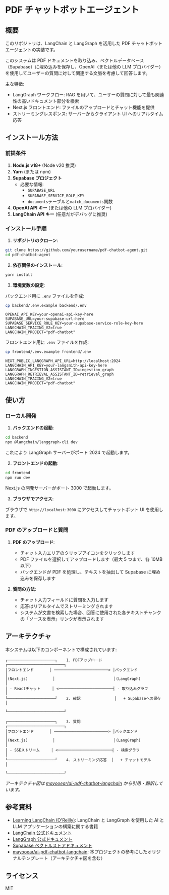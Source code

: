 # PDF チャットボットエージェント

## 概要

このリポジトリは、LangChain と LangGraph を活用した PDF チャットボットエージェントの実装です。

このシステムは PDF ドキュメントを取り込み、ベクトルデータベース（Supabase）に埋め込みを保存し、OpenAI（または他の LLM プロバイダー）を使用してユーザーの質問に対して関連する文脈を考慮して回答します。

主な特徴:

- LangGraph ワークフロー: RAG を用いて、ユーザーの質問に対して最も関連性の高いドキュメント部分を検索
- Next.js フロントエンド: ファイルのアップロードとチャット機能を提供
- ストリーミングレスポンス: サーバーからクライアント UI へのリアルタイム応答

## インストール方法

### 前提条件

1. **Node.js v18+** (Node v20 推奨)
2. **Yarn** (または npm)
3. **Supabase プロジェクト**
   - 必要な情報:
     - `SUPABASE_URL`
     - `SUPABASE_SERVICE_ROLE_KEY`
     - `documents`テーブルと`match_documents`関数
4. **OpenAI API キー** (または他の LLM プロバイダー)
5. **LangChain API キー** (任意だがデバッグに推奨)

### インストール手順

1. **リポジトリのクローン**:

```bash
git clone https://github.com/yourusername/pdf-chatbot-agent.git
cd pdf-chatbot-agent
```

2. **依存関係のインストール**:

```bash
yarn install
```

3. **環境変数の設定**:

バックエンド用に `.env` ファイルを作成:

```bash
cp backend/.env.example backend/.env
```

```
OPENAI_API_KEY=your-openai-api-key-here
SUPABASE_URL=your-supabase-url-here
SUPABASE_SERVICE_ROLE_KEY=your-supabase-service-role-key-here
LANGCHAIN_TRACING_V2=true
LANGCHAIN_PROJECT="pdf-chatbot"
```

フロントエンド用に `.env` ファイルを作成:

```bash
cp frontend/.env.example frontend/.env
```

```
NEXT_PUBLIC_LANGGRAPH_API_URL=http://localhost:2024
LANGCHAIN_API_KEY=your-langsmith-api-key-here
LANGGRAPH_INGESTION_ASSISTANT_ID=ingestion_graph
LANGGRAPH_RETRIEVAL_ASSISTANT_ID=retrieval_graph
LANGCHAIN_TRACING_V2=true
LANGCHAIN_PROJECT="pdf-chatbot"
```

## 使い方

### ローカル開発

1. **バックエンドの起動**:

```bash
cd backend
npx @langchain/langgraph-cli dev
```

これにより LangGraph サーバーがポート 2024 で起動します。

2. **フロントエンドの起動**:

```bash
cd frontend
npm run dev
```

Next.js の開発サーバーがポート 3000 で起動します。

3. **ブラウザでアクセス**:

ブラウザで `http://localhost:3000` にアクセスしてチャットボット UI を使用します。

### PDF のアップロードと質問

1. **PDF のアップロード**:

   - チャット入力エリアのクリップアイコンをクリックします
   - PDF ファイルを選択してアップロードします（最大 5 つまで、各 10MB 以下）
   - バックエンドが PDF を処理し、テキストを抽出して Supabase に埋め込みを保存します

2. **質問の方法**:
   - チャット入力フィールドに質問を入力します
   - 応答はリアルタイムでストリーミングされます
   - システムが文書を検索した場合、回答に使用された各テキストチャンクの「ソースを表示」リンクが表示されます

## アーキテクチャ

本システムは以下のコンポーネントで構成されています:

```
┌─────────────────────┐    1. PDFアップロード    ┌─────────────────────────┐
│フロントエンド       │ ────────────────────────> │バックエンド             │
│(Next.js)           │                          │(LangGraph)              │
│ - Reactチャット     │ <────────────────────────┤ - 取り込みグラフ         │
└─────────────────────┘    2. 確認               │   + Supabaseへの保存    │
                                                └─────────────────────────┘

┌─────────────────────┐    3. 質問               ┌─────────────────────────┐
│フロントエンド       │ ────────────────────────> │バックエンド             │
│(Next.js)           │                          │(LangGraph)              │
│ - SSEストリーム     │ <────────────────────────┤ - 検索グラフ            │
└─────────────────────┘    4. ストリーミング応答  │   + チャットモデル      │
                                                └─────────────────────────┘
```

_アーキテクチャ図は [mayooear/ai-pdf-chatbot-langchain](https://github.com/mayooear/ai-pdf-chatbot-langchain) から引用・翻訳しています。_

## 参考資料

- [Learning LangChain (O'Reilly)](https://www.oreilly.com/library/view/learning-langchain/9781098167271/): LangChain と LangGraph を使用した AI と LLM アプリケーションの構築に関する書籍
- [LangChain 公式ドキュメント](https://js.langchain.com/docs/)
- [LangGraph 公式ドキュメント](https://langchain-ai.github.io/langgraph/)
- [Supabase ベクトルストアドキュメント](https://js.langchain.com/docs/integrations/vectorstores/supabase/)
- [mayooear/ai-pdf-chatbot-langchain](https://github.com/mayooear/ai-pdf-chatbot-langchain): 本プロジェクトの参考にしたオリジナルテンプレート（アーキテクチャ図を含む）

## ライセンス

MIT
